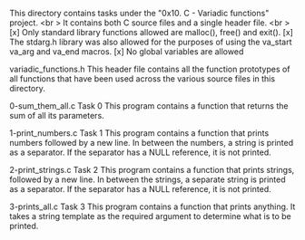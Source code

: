 This directory contains tasks under the "0x10. C - Variadic functions" project. <br \>
It contains both C source files and a single header file. <br \>
[x] Only standard library functions allowed are malloc(), free() and exit().
[x] The stdarg.h library was also allowed for the purposes of using the va_start va_arg and va_end macros.
[x] No global variables are allowed


variadic_functions.h
This header file contains all the function prototypes of all functions that have been used across the various source files in this directory.

0-sum_them_all.c
Task 0
This program contains a function that returns the sum of all its parameters.

1-print_numbers.c
Task 1
This program contains a function that prints numbers followed by a new line. In between the numbers, a string is printed as a separator.
If the separator has a NULL reference, it is not printed.

2-print_strings.c
Task 2
This program contains a function that prints strings, followed by a new line. In between the strings, a separate string is printed as a separator.
If the separator has a NULL reference, it is not printed.

3-prints_all.c
Task 3
This program contains a function that prints anything.
It takes a string template as the required argument to determine what is to be printed.
